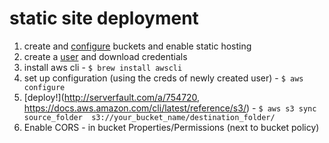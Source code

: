 # static site deployment

1. create and [configure](https://docs.aws.amazon.com/gettingstarted/latest/swh/getting-started-configure-bucket.html) buckets and enable static hosting
1. create a [user](https://console.aws.amazon.com/iam/home?#/users) and download credentials
1. install aws cli - `$ brew install awscli`
1. set up configuration (using the creds of newly created user) - `$ aws configure`
1. [deploy!](http://serverfault.com/a/754720, https://docs.aws.amazon.com/cli/latest/reference/s3/) - `$ aws s3 sync source_folder  s3://your_bucket_name/destination_folder/ `
1. Enable CORS - in bucket Properties/Permissions (next to bucket policy)

